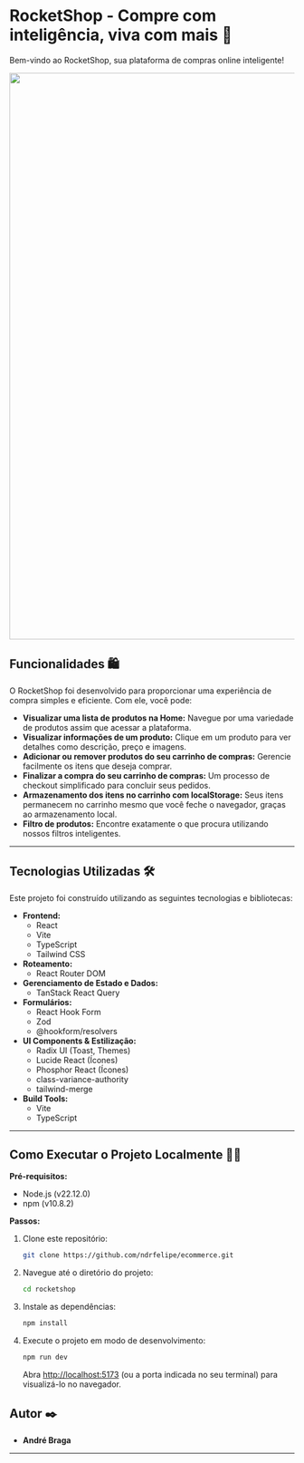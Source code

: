 # RocketShop - Compre com inteligência, viva com mais 🚀

Bem-vindo ao RocketShop, sua plataforma de compras online inteligente!
<div align="center">
   <img src="https://github.com/user-attachments/assets/193bf214-559f-4115-be49-bd485246f256" width="1000"/>
</div>


## Funcionalidades 🛍️

O RocketShop foi desenvolvido para proporcionar uma experiência de compra simples e eficiente. Com ele, você pode:

* **Visualizar uma lista de produtos na Home:** Navegue por uma variedade de produtos assim que acessar a plataforma.
* **Visualizar informações de um produto:** Clique em um produto para ver detalhes como descrição, preço e imagens.
* **Adicionar ou remover produtos do seu carrinho de compras:** Gerencie facilmente os itens que deseja comprar.
* **Finalizar a compra do seu carrinho de compras:** Um processo de checkout simplificado para concluir seus pedidos.
* **Armazenamento dos itens no carrinho com localStorage:** Seus itens permanecem no carrinho mesmo que você feche o navegador, graças ao armazenamento local.
* **Filtro de produtos:** Encontre exatamente o que procura utilizando nossos filtros inteligentes.

---

## Tecnologias Utilizadas 🛠️

Este projeto foi construído utilizando as seguintes tecnologias e bibliotecas:

* **Frontend:**
    * React
    * Vite
    * TypeScript
    * Tailwind CSS
* **Roteamento:**
    * React Router DOM
* **Gerenciamento de Estado e Dados:**
    * TanStack React Query
* **Formulários:**
    * React Hook Form
    * Zod
    * @hookform/resolvers
* **UI Components & Estilização:**
    * Radix UI (Toast, Themes)
    * Lucide React (Ícones)
    * Phosphor React (Ícones)
    * class-variance-authority
    * tailwind-merge
* **Build Tools:**
    * Vite
    * TypeScript

---

## Como Executar o Projeto Localmente 👨‍💻

**Pré-requisitos:**

* Node.js (v22.12.0)
* npm (v10.8.2)

**Passos:**

1.  Clone este repositório:
    ```bash
    git clone https://github.com/ndrfelipe/ecommerce.git
    ```
2.  Navegue até o diretório do projeto:
    ```bash
    cd rocketshop
    ```
3.  Instale as dependências:
    ```bash
    npm install
    ```
4.  Execute o projeto em modo de desenvolvimento:
    ```bash
    npm run dev
    ```
    Abra [http://localhost:5173](http://localhost:5173) (ou a porta indicada no seu terminal) para visualizá-lo no navegador.


## Autor ✒️

* **André Braga**

---

